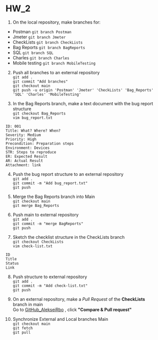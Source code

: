 # HW_2

1. On the local repository, make branches for:  
  * Postman        `git branch Postman`
  * Jmeter         `git branch Jmeter`
  * CheckLists     `git branch CheckLists`
  * Bag Reports    `git branch BagReports`
  * SQL            `git branch SQL`
  * Charles        `git branch Charles`
  * Mobile testing `git branch MobileTesting`

2. Push all branches to an external repository  
  `git add .`  
  `git commit "Add branches"`  
  `git checkout main`  
  `git push -u origin 'Postman' 'Jmeter' 'CheckLists' 'Bag_Reports' 'SQL' 'Charles' 'MobileTesting'`  

3. In the Bag Reports branch, make a text document with the bug report structure   
  `git checkout Bag_Reports`  
  `vim bug_report.txt`    
```
ID: 001  
Title: What? Where? When?  
Severity: Medium  
Priority: High
Precondition: Preparation steps  
Environment: Devices  
STR: Steps to reproduce  
ER: Expected Result  
AR: Actual Result  
Attachment: link  
```
4. Push the bug report structure to an external repository  
  `git add .`  
  `git commit -m "Add bug_report.txt"`  
  `git push`  

5. Merge the Bag Reports branch into Main  
  `git checkout main`  
  `git merge Bag_Reports`  

6. Push main to external repository  
  `git add .`  
  `git commit -m "merge BagReports"`  
  `git push`  

7. Sketch the checklist structure in the CheckLists branch  
  `git checkout CheckLists`  
  `vim check-list.txt`  
```
ID
Title
Status
Link
```
8. Push structure to external repository  
  `git add .`  
  `git commit -m "Add check-list.txt"`  
  `git push`  

9. On an external repository, make a *Pull Request* of the **CheckLists** branch in main      
Go to [GitHub_AlekseiRbo](https://github.com/AlekseiRbo/HW_2_branches/ "GitHub_AlekseiRbo") , click **"Compare & Pull request"**  

10. Synchronize External and Local branches Main  
  `git checkout main`  
  `git fetch`  
  `git pull`  
  
